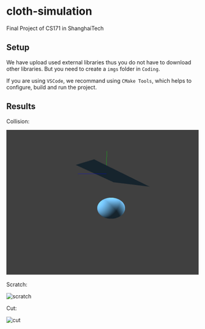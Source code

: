 # cloth-simulation
Final Project of CS171 in ShanghaiTech

## Setup

We have upload used external libraries thus you do not have to download other libraries. But you need to create a `imgs` folder in `Coding`.

If you are using `VSCode`, we recommand using `CMake Tools`, which helps to configure, build and run the project.

## Results


Collision:

![collision](./assets/collision.gif)

Scratch:

![scratch](./assets/scratch.gif)

Cut:

![cut](./assets/cut.gif)